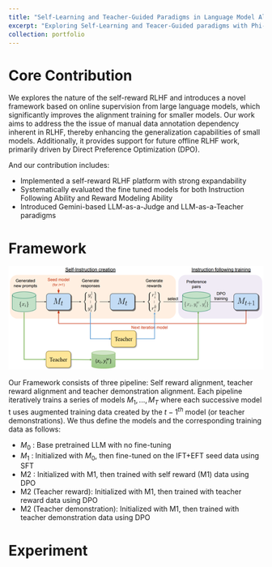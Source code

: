 ```yaml
---
title: "Self-Learning and Teacher-Guided Paradigms in Language Model Alignment"
excerpt: "Exploring Self-Learning and Teacer-Guided paradigms with Phi-2<br/><img src='images/SelfReward.png'>"
collection: portfolio
---
```


# Core Contribution

We explores the nature of the self-reward RLHF and introduces a novel framework based on online supervision from large language models, which significantly improves the alignment training for smaller models. Our work aims to address the the issue of manual data annotation dependency  inherent in RLHF, thereby enhancing the generalization capabilities of small models. Additionally, it provides support for future offline RLHF work, primarily driven by Direct Preference Optimization (DPO).

And our contribution includes:
- Implemented a self-reward RLHF platform with strong expandability
- Systematically evaluated the fine tuned models for both Instruction Following Ability and Reward Modeling Ability
- Introduced Gemini-based LLM-as-a-Judge and LLM-as-a-Teacher paradigms

# Framework

![Framework](images/SelfReward.png)

Our Framework consists of three pipeline: Self reward alignment, teacher reward alignment and
teacher demonstration alignment. Each pipeline iteratively trains a series of models $M_1, . . . ,M_T$
where each successive model t uses augmented training data created by the $t − 1^{th}$ model (or teacher
demonstrations). We thus define the models and the corresponding training data as follows:

- $M_0$ : Base pretrained LLM with no fine-tuning
- $M_1$ : Initialized with $M_0$, then fine-tuned on the IFT+EFT seed data using SFT
- M2 : Initialized with M1, then trained with self reward (M1) data using DPO
- M2 (Teacher reward): Initialized with M1, then trained with teacher reward data using DPO
- M2 (Teacher demonstration): Initialized with M1, then trained with teacher demonstration data using DPO

# Experiment


